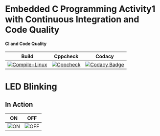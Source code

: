# Embedded C Programming Activity1 with Continuous Integration and Code Quality

#### CI and Code Quality

|Build|Cppcheck|Codacy|
|:--:|:--:|:--:|
|[![Compile-Linux](https://github.com/nnamratha/Embedded_proj/actions/workflows/compile.yml/badge.svg)](https://github.com/nnamratha/Embedded_proj/actions/workflows/compile.yml)|[![Cppcheck](https://github.com/nnamratha/Embedded_proj/actions/workflows/CodeQuality.yml/badge.svg)](https://github.com/nnamratha/Embedded_proj/actions/workflows/CodeQuality.yml)|[![Codacy Badge](https://app.codacy.com/project/badge/Grade/660d3d52b29343f8ae62fa1b58a25367)](https://www.codacy.com/gh/nnamratha/Embedded_proj/dashboard?utm_source=github.com&amp;utm_medium=referral&amp;utm_content=nnamratha/Embedded_proj&amp;utm_campaign=Badge_Grade)|
# LED Blinking 

## In Action

|ON|OFF|
|:--:|:--:|
|![ON](https://user-images.githubusercontent.com/80394921/115848762-d9de8300-a441-11eb-824f-10100c25c126.PNG)|![OFF](https://user-images.githubusercontent.com/80394921/115848683-bfa4a500-a441-11eb-9fe2-1ce00c408b88.PNG)|

